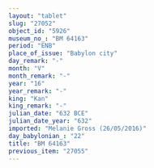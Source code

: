 ```yaml
---
layout: "tablet"
slug: "27052"
object_id: "5926"
museum_no_: "BM 64163"
period: "ENB"
place_of_issue: "Babylon city"
day_remark: "-"
month: "V"
month_remark: "-"
year: "16"
year_remark: "-"
king: "Kan"
king_remark: "-"
julian_date: "632 BCE"
julian_date_year: "632"
imported: "Melanie Gross (26/05/2016)"
day_babylonian_: "22"
title: "BM 64163"
previous_item: "27055"
---
```

